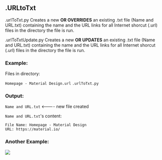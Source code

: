 ## .URLtoTxt

.urlToTxt.py
Creates a new **OR OVERRIDES** an existing .txt file (Name and URL.txt) containing the name and the URL links for all Internet shorcut (.url) files in the directory the file is run.

.urlToTxtUpdate.py
Creates a new **OR UPDATES** an existing .txt file (Name and URL.txt) containing the name and the URL links for all Internet shorcut (.url) files in the directory the file is run.

### Example:

Files in directory:

`Homepage - Material Design.url`
`.urlToTxt.py`

### Output:
`Name and URL.txt` <---- new file created

`Name and URL.txt`'s content:

```
File Name: Homepage - Material Design
URL: https://material.io/ 
```

### Another Example:

![](https://media.giphy.com/media/kVPJgexwstizYoYBLy/giphy.gif)
